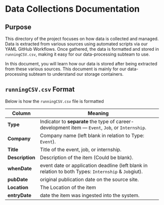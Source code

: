 # Data Collections Documentation

## Purpose

This directory of the project focuses on how data is collected and managed. Data is extracted from various sources using automated scripts via our YAML GitHub Workflows. Once gathered, the data is formatted and stored in `runningCSV.csv`, making it easy for our data-processing subteam to use.

In this document, you will learn how our data is stored after being extracted from these various sources. This document is mainly for our data-processing subteam to understand our storage containers.

## `runningCSV.csv` Format

Below is how the `runningCSV.csv` file is formatted

| Column | Meaning |
| --- | --- |
| **Type** | Indicator to **separate** the type of career-development item — `Event`, `Job`, or `Internship`. |
| **Company** | Company name (left blank in relation to Type: `Event`).
| **Title** | Title of the event, job, or internship. |
| **Description** | Description of the item (Could be blank). |
| **whenDate** | event date or application deadline (left blank in relation to both Types: `Internship` & `Job`giut). |
| **pubDate** | original publication date on the source site. |
|**Location** | The Location of the item |
| **entryDate** | date the item was ingested into the system. |
